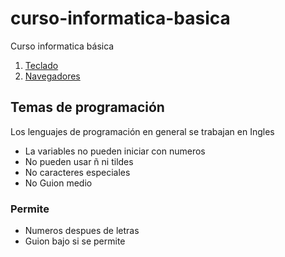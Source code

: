 # curso-informatica-basica
Curso informatica básica

1. [Teclado](teclado/readme.md)
2. [Navegadores](navegadores/readme.md)


## Temas de programación

Los lenguajes de programación en general se trabajan en Ingles

- La variables no pueden iniciar con numeros
- No pueden usar ñ ni tildes
- No caracteres especiales
- No Guion medio 

### Permite
- Numeros despues de letras
- Guion bajo si se permite
